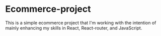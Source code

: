 # Ecommerce-project
This is a simple ecommerce project that I'm working with the intention of mainly enhancing my skills in React, React-router, and JavaScript.  
